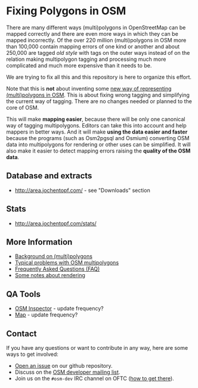 
# Fixing Polygons in OSM

There are many different ways (multi)polygons in OpenStreetMap can be mapped
correctly and there are even more ways in which they can be mapped incorrectly.
Of the over 220 million (multi)polygons in OSM more than 100,000 contain
mapping errors of one kind or another and about 250,000 are tagged *old style*
with tags on the outer ways instead of on the relation making multipolygon
tagging and processing much more complicated and much more expensive than it
needs to be.

We are trying to fix all this and this repository is here to organize this
effort.

Note that this is **not** about inventing some [new way of representing
(multi)polygons in
OSM](https://wiki.openstreetmap.org/wiki/Area/The_Future_of_Areas). This is
about fixing wrong tagging and simplifying the current way of tagging. There
are no changes needed or planned to the core of OSM.

This will make **mapping easier**, because there will be only one canonical way
of tagging multipolygons. Editors can take this into account and help mappers
in better ways. And it will make **using the data easier and faster** because
the programs (such as Osm2pgsql and Osmium) converting OSM data into
multipolygons for rendering or other uses can be simplified. It will also make
it easier to detect mapping errors raising the **quality of the OSM data**.

## Database and extracts

* http://area.jochentopf.com/ - see "Downloads" section
 
## Stats 

* http://area.jochentopf.com/stats/

## More Information

* [Background on (multi)polygons](doc/background.md)
* [Typical problems with OSM multipolygons](doc/problems.md)
* [Frequently Asked Questions (FAQ)](doc/faq.md)
* [Some notes about rendering](doc/rendering.md)


## QA Tools

* [OSM Inspector](http://tools.geofabrik.de/osmi/?view=areas) - update frequency?
* [Map](http://area.jochentopf.com/map/index.html#3/30.00/0.00) - update frequency?


## Contact

If you have any questions or want to contribute in any way, here are some ways
to get involved:

* [Open an issue](https://github.com/osmlab/fixing-polygons-in-osm/issues) on
  our github repository.
* Discuss on the
  [OSM developer mailing list](https://lists.openstreetmap.org/listinfo/dev).
* Join us on the `#osm-dev` IRC channel on OFTC ([how to get
  there](http://wiki.openstreetmap.org/wiki/IRC)).


